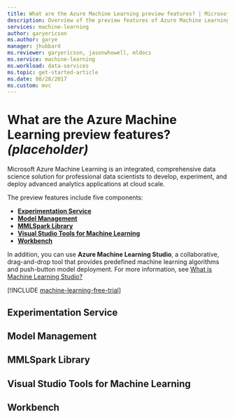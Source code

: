```yaml
---
title: What are the Azure Machine Learning preview features? | Microsoft Docs
description: Overview of the preview features of Azure Machine Learning, an integrated, end-to-end data science solution for professional data scientists to develop, experiment and deploy advanced analytics applications at cloud scale.
services: machine-learning
author: garyericson
ms.author: garye
manager: jhubbard
ms.reviewer: garyericson, jasonwhowell, mldocs
ms.service: machine-learning
ms.workload: data-services
ms.topic: get-started-article
ms.date: 08/28/2017
ms.custom: mvc
---
```

# What are the Azure Machine Learning preview features? *(placeholder)*

Microsoft Azure Machine Learning is an integrated, comprehensive data science solution for professional data scientists to develop, experiment, and deploy advanced analytics applications at cloud scale. 

The preview features include five components:

- [**Experimentation Service**](#experimentation-service)
- [**Model Management**](#model-management-service)
- [**MMLSpark Library**](#mmlspark-library)
- [**Visual Studio Tools for Machine Learning**](#visual-studio-tools-for-machine-learning)
- [**Workbench**](#workbench)

In addition, you can use **Azure Machine Learning Studio**, a collaborative, drag-and-drop tool that provides predefined machine learning algorithms and push-button model deployment. For more information, see [What is Machine Learning Studio?](../studio/what-is-ml-studio.md)

[!INCLUDE [machine-learning-free-trial](../../../includes/machine-learning-free-trial.md)]

## Experimentation Service

## Model Management

## MMLSpark Library

## Visual Studio Tools for Machine Learning

## Workbench
